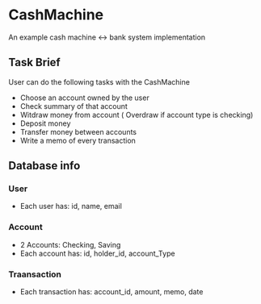 # CashMachine
An example cash machine &lt;-> bank system implementation

## Task Brief
User can do the following tasks with the CashMachine
* Choose an account owned by the user
* Check summary of that account
* Witdraw money from account ( Overdraw if account type is checking)
* Deposit money
* Transfer money between accounts
* Write a memo of every transaction

## Database info
### User
* Each user has: id, name, email

### Account
* 2 Accounts: Checking, Saving
* Each account has: id, holder_id, account_Type

### Traansaction
* Each transaction has: account_id, amount, memo, date 
